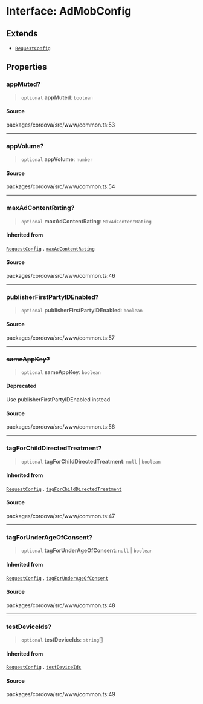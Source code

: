 # Interface: AdMobConfig

## Extends

- [`RequestConfig`](RequestConfig.md)

## Properties

### appMuted?

> `optional` **appMuted**: `boolean`

#### Source

packages/cordova/src/www/common.ts:53

***

### appVolume?

> `optional` **appVolume**: `number`

#### Source

packages/cordova/src/www/common.ts:54

***

### maxAdContentRating?

> `optional` **maxAdContentRating**: `MaxAdContentRating`

#### Inherited from

[`RequestConfig`](RequestConfig.md) . [`maxAdContentRating`](RequestConfig.md#maxadcontentrating)

#### Source

packages/cordova/src/www/common.ts:46

***

### publisherFirstPartyIDEnabled?

> `optional` **publisherFirstPartyIDEnabled**: `boolean`

#### Source

packages/cordova/src/www/common.ts:57

***

### ~~sameAppKey?~~

> `optional` **sameAppKey**: `boolean`

#### Deprecated

Use publisherFirstPartyIDEnabled instead

#### Source

packages/cordova/src/www/common.ts:56

***

### tagForChildDirectedTreatment?

> `optional` **tagForChildDirectedTreatment**: `null` \| `boolean`

#### Inherited from

[`RequestConfig`](RequestConfig.md) . [`tagForChildDirectedTreatment`](RequestConfig.md#tagforchilddirectedtreatment)

#### Source

packages/cordova/src/www/common.ts:47

***

### tagForUnderAgeOfConsent?

> `optional` **tagForUnderAgeOfConsent**: `null` \| `boolean`

#### Inherited from

[`RequestConfig`](RequestConfig.md) . [`tagForUnderAgeOfConsent`](RequestConfig.md#tagforunderageofconsent)

#### Source

packages/cordova/src/www/common.ts:48

***

### testDeviceIds?

> `optional` **testDeviceIds**: `string`[]

#### Inherited from

[`RequestConfig`](RequestConfig.md) . [`testDeviceIds`](RequestConfig.md#testdeviceids)

#### Source

packages/cordova/src/www/common.ts:49

